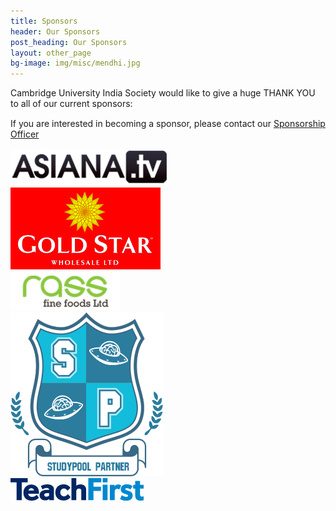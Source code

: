 ```yaml
---
title: Sponsors
header: Our Sponsors
post_heading: Our Sponsors
layout: other_page
bg-image: img/misc/mendhi.jpg
---
```

<p style="margin-bottom: 15px">Cambridge University India Society would like to give a huge THANK YOU to
	all of our current sponsors:</p>
<p style="margin-bottom: 15px">If you are interested in becoming a sponsor, please contact our <a
		href="mailto:psk32@cam.ac.uk">Sponsorship Officer</a></p>
<div class="row">
	<div class="col-lg-4 sponsorbox">
		<img class="sponsorimg" src="img/sponsors/1.png">
	</div>
	<div class="col-lg-4 sponsorbox">
		<img class="sponsorimg" src="img/sponsors/2.gif">
	</div>
	<div class="col-lg-4 sponsorbox">
		<img class="sponsorimg" src="img/sponsors/3.png">
	</div>
	<div class="col-lg-4 sponsorbox">
		<img class="sponsorimg" src="img/sponsors/4.png">
	</div>
	<div class="col-lg-4 sponsorbox">
		<img class="sponsorimg" src="img/sponsors/5.jpg">
	</div>